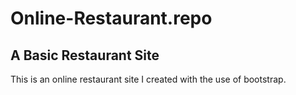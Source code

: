 # Online-Restaurant.repo
## A Basic Restaurant Site
This is an online restaurant site I created with the use of bootstrap.
